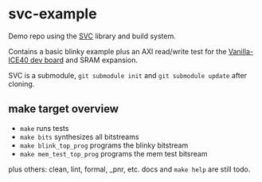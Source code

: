 # svc-example

Demo repo using the [SVC](https://github.com/pbozeman/svc) library and build system.

Contains a basic blinky example plus an AXI read/write test for the
[Vanilla-ICE40 dev board](https://github.com/pbozeman/vanilla-ice40) and SRAM expansion.

SVC is a submodule, ```git submodule init``` and
```git submodule update``` after cloning.

## make target overview

* ```make``` runs tests
* ```make bits``` synthesizes all bitstreams
* ```make blink_top_prog``` programs the blinky bitstream
* ```make mem_test_top_prog``` programs the mem test bitsream

plus others: clean, lint, formal, _pnr, etc. docs and ```make help``` are still todo.

